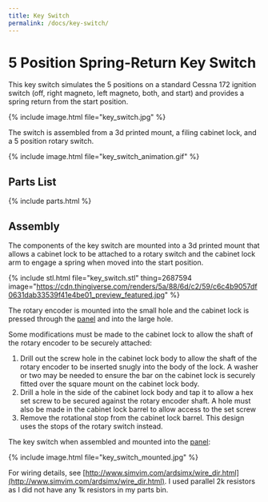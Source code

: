 ```yaml
---
title: Key Switch
permalink: /docs/key-switch/
---
```

# 5 Position Spring-Return Key Switch

This key switch simulates the 5 positions on a standard Cessna 172 ignition switch (off, right magneto, left magneto, both, and start) and provides a spring return from the start position.

{% include image.html file="key_switch.jpg" %}

The switch is assembled from a 3d printed mount, a filing cabinet lock, and a 5 position rotary switch.

{% include image.html file="key_switch_animation.gif" %}

## Parts List

{% include parts.html %}

## Assembly

The components of the key switch are mounted into a 3d printed mount that allows a cabinet lock to be attached to a rotary switch and the cabinet lock arm to engage a spring when moved into the start position.

{% include stl.html file="key_switch.stl" thing=2687594 
   image="https://cdn.thingiverse.com/renders/5a/88/6d/c2/59/c6c4b9057df0631dab33539f41e4be01_preview_featured.jpg" %}

The rotary encoder is mounted into the small hole and the cabinet lock is pressed through the [panel](../) and into the large hole.

Some modifications must be made to the cabinet lock to allow the shaft of the rotary encoder to be securely attached:

1. Drill out the screw hole in the cabinet lock body to allow the shaft of the rotary encoder to be inserted snugly into the body of the lock. A washer or two may be needed to ensure the bar on the cabinet lock is securely fitted over the square mount on the cabinet lock body.
2. Drill a hole in the side of the cabinet lock body and tap it to allow a hex set screw to be secured against the rotary encoder shaft. A hole must also be made in the cabinet lock barrel to allow access to the set screw
3. Remove the rotational stop from the cabinet lock barrel. This design uses the stops of the rotary switch instead.

The key switch when assembled and mounted into the [panel](/docs/switch-panel/):

{% include image.html file="key_switch_mounted.jpg" %}

For wiring details, see [http://www.simvim.com/ardsimx/wire_dir.html](http://www.simvim.com/ardsimx/wire_dir.html). I used parallel 2k resistors as I did not have any 1k resistors in my parts bin.
